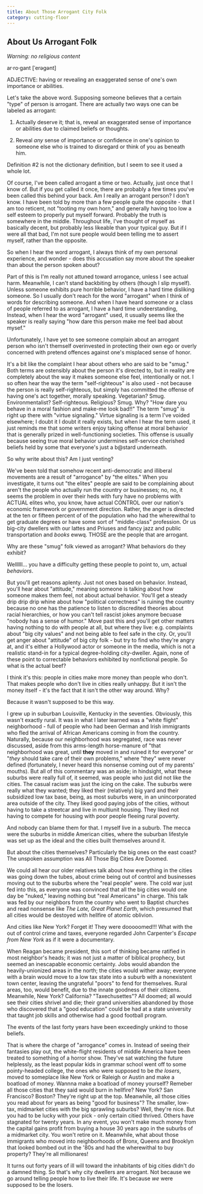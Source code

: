 ```yaml
---
title: About Those Arrogant City Folk
category: cutting-floor
---
```


## [](#header-2)About Us Arrogant Folk
_Warning: no religious content_

ar·ro·gant
[ˈerəɡənt]

ADJECTIVE:
having or revealing an exaggerated sense of one's own importance or abilities.

Let's take the above word. Supposing someone believes that a certain
"type" of person is arrogant. There are actually two ways one can
be labeled as arrogant:

1. Actually deserve it; that is, reveal an exaggerated sense of
importance or abilities due to claimed beliefs or thoughts.

2. Reveal *any* sense of importance  or confidence in one's opinion to
someone else who is trained to disregard or think of you as beneath him.

Definition #2 is not the dictionary definition, but I seem to see it
used a whole lot.

Of course, I've been called arrogant a time or two. Actually, just
once that I know of. But if you get called it once, there are probably
a few times you've been called this behind your back. Am I really an
arrogant person? I don't know. I have been told by more than a few
people quite the opposite - that I am too reticent, not "tooting my
own horn," and generally having too low a self esteem to properly put
myself forward. Probably the truth is somewhere in the
middle. Throughout life, I've thought of myself as basically decent,
but probably less likeable than your typical guy. But if I were all
that bad, I'm not sure people would been telling me to assert myself,
rather than the opposite.

So when I hear the word arrogant, I always think of my own personal
experience, and wonder - does this accusation say more about the
speaker than about the person spoken about?

Part of this is I'm really not attuned toward arrogance, unless I see
actual harm. Meanwhile, I can't stand backbiting by others (though I
slip myself). Unless someone exhibits pure horrible behavior, I have a
hard time disliking someone. So I usually don't reach for the word
"arrogant" when I think of words for describing someone. And when I
have heard someone or a class of people referred to as arrogant, I
have a hard time undeerstanding, Instead, when I hear the word
"arrogant" used, it usually seems like the speaker is really saying
"how dare this person make me feel bad about mysef."

Unfortunately, I have yet to see
someone complain about an arrogant person who isn't themself
overinvested in protecting their own ego or overly concerned with
pretend offences against one's misplaced sense of honor.

It's a bit like the complaint I hear about others who are said to be
"smug." Both terms are ostensibly about the person it's directed to,
but in reality are completely about the way it makes someone else
feel, intentionally or not. I so often hear the way the term
"self-righteous" is also used - not because the person is really
self-righteous, but simply has committed the offense of having one's
act together, morally speaking. Vegetarian? Smug. Environmentalist?
Self-righteous. Religious?  Smug. Why? "How dare you behave in a moral
fashion and make-me look bad!!" The term "smug" is right up there with
"virtue signaling."  Virtue signaling is a term I've voided elsewhere;
I doubt it I doubt it really exists, but when I hear the term used, it
just reminds me that some writers enjoy taking offense at moral
behavior that is generally prized in well-functioning societies. This
offense is usually because seeing true moral behavior undermines
self-service cherished beliefs held by some that everyone's just a
b@stard underneath.

So why write about this? Am I just venting?

We've been told that somehow recent anti-democratic and illiberal
movements are a result of "arrogance" by "the elites." When you
investigate, it turns out "the elites" people are said to be
complaining about aren't the people who actually run the country or
businesses; no, no, it seems the problem in over their heds with fury
have no problems with ACTUAL elites who, you know, have actual CONTROL
over our nation's economic framework or government direction. Rather,
the anger is directed at the ten or fifteen percent of of the
population who had the wherewithal to get graduate degrees or have
some sort of "middle-class" profession. Or us big-city dwellers with
our lattes and Priuses and fancy jazz and public transportation and
_books_ ewwq. THOSE are the people that are arrogant.

Why are these
"smug" folk viewed as arrogant? What behaviors do they exhibit?

Wellllll... you have a difficulty getting these people to point to,
um, actual _behaviors_.

But you'll get reasons aplenty. Just not ones based on
behavior. Instead, you'll hear about "attitude," meaning someone is
talking about how someone makes them feel, not about actual
behavior. You'll get a steady drip drip drip whine about how
"political correctness" is ruining the country because no one has the
patience to listen to discredited theories about racial hierarchies,
or how you can't tell rascist jokes anymore becuase "nobody has a
sense of humor." Move past this and you'll get other matters having
nothing to do with people at all, but where they live: e.g. complaints
about "big city values" and not being able to feel safe in the
city. Or, you'll get anger about "attitude" of big city folk - but try
to find who they're angry at, and it's either a Hollywood actor or
someone in the media, which is not a realistic stand-in for a typical
degree-holding city-dweller.  Again, none of these point to
correctable behaviors exhibited by nonfictional people. So what is the
actual beef?

I think it's this: people in cities make more money than people who
don't. That makes people who don't live in cities really unhappy. But
it isn't the money itself - it's the fact that it isn't the other way
around. Why?

Because it wasn't supposed to be this way.

I grew up in suburban
Louisville, Kentucky in the seventies. Obviously, this wasn't exactly
rural. It was in what I later learned was a "white flight"
neighborhood - full of people who had been German and Irish immigrants
who fled the arrival of African Americans coming in from the
country. Naturally, because our neighborhood was segregated, race was
never discussed, aside from this arms-length horse-manure of "that
neighborhood was great, until **they** moved in and ruined it for
everyone" or "*they* should take care of their own problems," where
"they" were never defined (fortunately, I never heard this nonsense
coming out of my parents' mouths). But all of this commentary was an
aside; in hindsight, what these suburbs were really full of, it
seemed, was people who just did not like the cities. The casual racism
was just the icing on the cake. The suburbs were really what they
wanted; they liked their (relatively) big yard and their subsidized
low tax base, being, as most suburbs were, in an unincorporated area
outside of the city. They liked good paying jobs of the cities,
without having to take a streetcar and live in multiunit housing. They
liked not having to compete for housing with poor people fleeing rural
poverty.

And nobody can blame them for that. I myself live in a suburb. The
mecca were the suburbs in middle American cities, where the suburban
lifestyle was set up as the ideal and the cities built themselves
around it.

But about the cities themselves? Particularly the big ones on the east coast? The unspoken assumption was All Those
Big Cities Are Doomed.

We could all hear our older relatives talk about how everything in the
cities was going down the tubes, about crime being out of control and
businesses moving out to the suburbs where the "real people" were. The
cold war just fed into this, as everyone was convinced that all the
big cities would one day be "nuked," leaving nothing but "real
Americans" in charge. This talk was fed by our neighbors from the
country who went to Baptist churches and read nonsense like _The Late,
Great Planet Earth_, which presumed that all cities would be destoyed
with hellfire of atomic oblivion.

And cities like New York? Forget it! They were dooooomed!!! What with
the out of control crime and taxes, everyone regarded John Carpenter's
_Escape from New York_ as if it were a documentary.

When Reagan became president, this sort of thinking became ratified in
most neighbor's heads; it was not just a matter of biblical prophecy,
but seemed an inescapable economic certainty. Jobs would abandon the
heavily-unionized areas in the north; the cities would wither away;
everyone with a brain would move to a low tax state into a suburb with
a nonexistent town center, leaving the ungrateful "poors" to fend for
themselves. Rural areas, too, would benefit, due to the innate
goodness of their citizens. Meanwhile, New York?  California?
"Taxechusettes"? All doomed; all would see their cities shrivel and
die; their grand universities abandoned by those who discovered that a
"good education" could be had at a state university that taught job
skills and otherwise had a good football program.

The events of the last forty years have been exceedingly unkind to
those beliefs.

That is where the charge of "arrogance" comes in. Instead of seeing
their fantasies play out, the white-flight residents of middle America
have been treated to something of a horror show. They've sat watching
the future helplessly, as the least popular kids in grammar school
went off to some pointy-headed college, the ones who were supposed to
be _the losers_, moved to someplace like New York or Raleigh or Austin
and make a boatload of money. Wannna make a boatload of money
yourself? Remeber all those cities that they said would burn in
hellfire? New York? San Francisco?  Boston?  They're right up at the
top. Meanwhile, all those cities you read about for years as being
"good for business"? The smaller, low-tax, midmarket cities with the
big sprawling suburbs?  Well, they're nice. But you had to be lucky
with your pick - only certain citied thrived. Others have stagnated
for twenty years. In any event, you won't make much money from the
capital gains profit from buying a house 30 years ago in the suburbs
of a midmarket city. You won't retire on it. Meanwhile, what about
those immigrants who moved into neighborhoods of Bronx, Queens and
Brooklyn that looked bombed out in the '80s and had the wherewithal to
buy property? They're all millionares!

It turns out forty years of ill will toward the inhabitants of big
cities didn't do a damned thing. So that's why city dwellers are
arrogant. Not because we go around telling people how to live their
life. It's because _we_ were supposed to be the losers.


